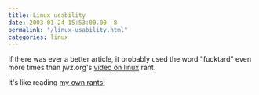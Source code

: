 ```yaml
---
title: Linux usability
date: 2003-01-24 15:53:00.00 -8
permalink: "/linux-usability.html"
categories: linux
---
```

If there was ever a better article, it probably used the word "fucktard" even more times than jwz.org's [video on linux](http://www.jwz.org/doc/linuxvideo.html) rant.

It's like reading [my own rants!](/2002/11/29/001037.html#001037)

